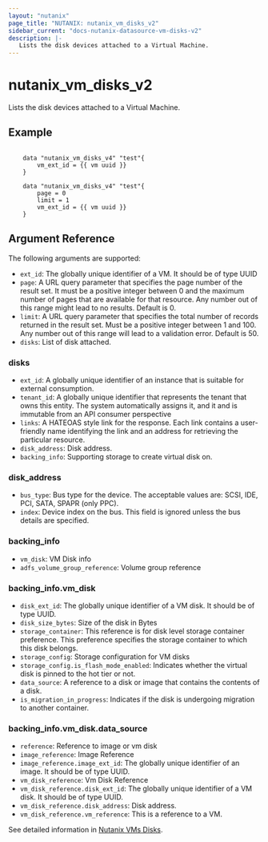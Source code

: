 ```yaml
---
layout: "nutanix"
page_title: "NUTANIX: nutanix_vm_disks_v2"
sidebar_current: "docs-nutanix-datasource-vm-disks-v2"
description: |-
   Lists the disk devices attached to a Virtual Machine. 
---
```


# nutanix_vm_disks_v2
Lists the disk devices attached to a Virtual Machine.


## Example

```hcl  

    data "nutanix_vm_disks_v4" "test"{
        vm_ext_id = {{ vm uuid }}
    }

    data "nutanix_vm_disks_v4" "test"{
        page = 0
        limit = 1
        vm_ext_id = {{ vm uuid }}
    }

```

## Argument Reference

The following arguments are supported:

* `ext_id`: The globally unique identifier of a VM. It should be of type UUID
* `page`: A URL query parameter that specifies the page number of the result set. It must be a positive integer between 0 and the maximum number of pages that are available for that resource. Any number out of this range might lead to no results. Default is 0.
* `limit`: A URL query parameter that specifies the total number of records returned in the result set. Must be a positive integer between 1 and 100. Any number out of this range will lead to a validation error. Default is 50.
* `disks`: List of disk attached.


### disks
* `ext_id`: A globally unique identifier of an instance that is suitable for external consumption.
* `tenant_id`: A globally unique identifier that represents the tenant that owns this entity. The system automatically assigns it, and it and is immutable from an API consumer perspective
* `links`: A HATEOAS style link for the response. Each link contains a user-friendly name identifying the link and an address for retrieving the particular resource.
* `disk_address`: Disk address.
* `backing_info`: Supporting storage to create virtual disk on.

### disk_address
* `bus_type`: Bus type for the device. The acceptable values are: SCSI, IDE, PCI, SATA, SPAPR (only PPC).
* `index`: Device index on the bus. This field is ignored unless the bus details are specified.


### backing_info
* `vm_disk`: VM Disk info
* `adfs_volume_group_reference`:  Volume group reference


### backing_info.vm_disk
* `disk_ext_id`: The globally unique identifier of a VM disk. It should be of type UUID.
* `disk_size_bytes`: Size of the disk in Bytes
* `storage_container`: This reference is for disk level storage container preference. This preference specifies the storage container to which this disk belongs.
* `storage_config`: Storage configuration for VM disks
* `storage_config.is_flash_mode_enabled`: Indicates whether the virtual disk is pinned to the hot tier or not.
* `data_source`: A reference to a disk or image that contains the contents of a disk.
* `is_migration_in_progress`: Indicates if the disk is undergoing migration to another container.

### backing_info.vm_disk.data_source
* `reference`: Reference to image or vm disk
* `image_reference`: Image Reference
* `image_reference.image_ext_id`: The globally unique identifier of an image. It should be of type UUID.
* `vm_disk_reference`: Vm Disk Reference
* `vm_disk_reference.disk_ext_id`:  The globally unique identifier of a VM disk. It should be of type UUID.
* `vm_disk_reference.disk_address`: Disk address.
* `vm_disk_reference.vm_reference`: This is a reference to a VM.



See detailed information in [Nutanix VMs Disks](https://developers.nutanix.com/api-reference?namespace=vmm&version=v4.0.b1).